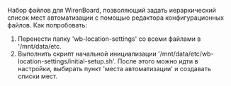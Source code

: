 Набор файлов для WirenBoard, позволяющий задать иерархический список мест автоматизации с помощью редактора конфигурационных файлов.
Как попробовать:
1. Перенести папку 'wb-location-settings' со всеми файлами в '/mnt/data/etc.
2. Выполнить скрипт начальной инициализации '/mnt/data/etc/wb-location-settings/initial-setup.sh'.
После этого можно идти в настройки, выбирать пункт 'места автоматизации' и создавать списки мест.
